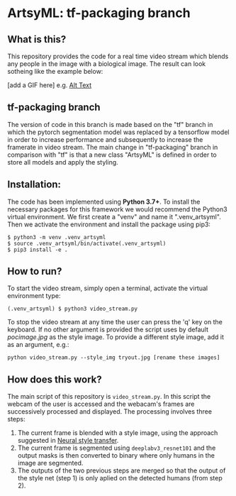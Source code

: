 # ArtsyML: tf-packaging branch

## What is this?

This repository provides the code for a real time video stream which blends any people in the image with a biological image. The result can look sotheing like the example below:

[add a GIF here] e.g. [Alt Text](https://media.giphy.com/media/vFKqnCdLPNOKc/giphy.gif)


## tf-packaging branch

The version of code in this branch is made based on the "tf" branch in which the pytorch segmentation model was replaced by a tensorflow model in order to increase performance and subsequently to increase the framerate in video stream. The main change in "tf-packaging" branch in comparison with "tf" is that a new class "ArtsyML" is defined in order to store all models and apply the styling.

## Installation:

The code has been implemented using **Python 3.7+**. To install the necessary packages for this framework we would recommend the Python3 virtual environment. We first create a "venv" and name it ".venv_artsyml". Then we activate the environment and install the package using pip3:


```console
$ python3 -m venv .venv_artsyml
$ source .venv_artsyml/bin/activate(.venv_artsyml) 
$ pip3 install -e .
```

## How to run?
To start the video stream, simply open a terminal, activate the virtual environment type:

```console
(.venv_artsyml) $ python3 video_stream.py
```

To stop the video stream at any time the user can press the 'q' key on the keyboard. If no other argument is provided the script uses by default _pocimage.jpg_ as the style image. To provide a different style image, add it as an argument, e.g.:


```console
python video_stream.py --style_img tryout.jpg [rename these images]
```

## How does this work?

The main script of this repository is ```video_stream.py```. In this script the webcam of the user is accessed and the webacam's frames are successively processed and displayed. The processing involves three steps:

1. The current frame is blended with a style image, using the approach suggested in [Neural style transfer](https://www.tensorflow.org/tutorials/generative/style_transfer).
2. The current frame is segmented using ```deeplabv3_resnet101``` and the output masks is then converted to binary where only humans in the image are segmented.
3. The outputs of the two previous steps are merged so that the output of the style net (step 1) is only aplied on the detected humans (from step 2). 

